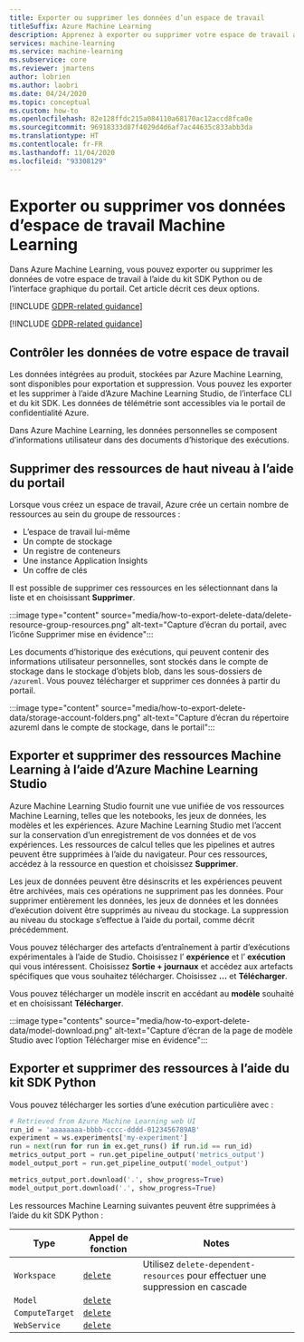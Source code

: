```yaml
---
title: Exporter ou supprimer les données d’un espace de travail
titleSuffix: Azure Machine Learning
description: Apprenez à exporter ou supprimer votre espace de travail avec Azure Machine Learning Studio, l’interface CLI, le kit SDK et les API REST authentifiées.
services: machine-learning
ms.service: machine-learning
ms.subservice: core
ms.reviewer: jmartens
author: lobrien
ms.author: laobri
ms.date: 04/24/2020
ms.topic: conceptual
ms.custom: how-to
ms.openlocfilehash: 82e128ffdc215a084110a68170ac12accd8fca0e
ms.sourcegitcommit: 96918333d87f4029d4d6af7ac44635c833abb3da
ms.translationtype: HT
ms.contentlocale: fr-FR
ms.lasthandoff: 11/04/2020
ms.locfileid: "93308129"
---
```

# <a name="export-or-delete-your-machine-learning-service-workspace-data"></a>Exporter ou supprimer vos données d’espace de travail Machine Learning



Dans Azure Machine Learning, vous pouvez exporter ou supprimer les données de votre espace de travail à l’aide du kit SDK Python ou de l’interface graphique du portail. Cet article décrit ces deux options.

[!INCLUDE [GDPR-related guidance](../../includes/gdpr-dsr-and-stp-note.md)]

[!INCLUDE [GDPR-related guidance](../../includes/gdpr-intro-sentence.md)]

## <a name="control-your-workspace-data"></a>Contrôler les données de votre espace de travail

Les données intégrées au produit, stockées par Azure Machine Learning, sont disponibles pour exportation et suppression. Vous pouvez les exporter et les supprimer à l’aide d’Azure Machine Learning Studio, de l’interface CLI et du kit SDK. Les données de télémétrie sont accessibles via le portail de confidentialité Azure. 

Dans Azure Machine Learning, les données personnelles se composent d’informations utilisateur dans des documents d’historique des exécutions. 

## <a name="delete-high-level-resources-using-the-portal"></a>Supprimer des ressources de haut niveau à l’aide du portail

Lorsque vous créez un espace de travail, Azure crée un certain nombre de ressources au sein du groupe de ressources :

- L’espace de travail lui-même
- Un compte de stockage
- Un registre de conteneurs
- Une instance Application Insights
- Un coffre de clés

Il est possible de supprimer ces ressources en les sélectionnant dans la liste et en choisissant **Supprimer**. 

:::image type="content" source="media/how-to-export-delete-data/delete-resource-group-resources.png" alt-text="Capture d’écran du portail, avec l’icône Supprimer mise en évidence":::

Les documents d’historique des exécutions, qui peuvent contenir des informations utilisateur personnelles, sont stockés dans le compte de stockage dans le stockage d’objets blob, dans les sous-dossiers de `/azureml`. Vous pouvez télécharger et supprimer ces données à partir du portail.

:::image type="content" source="media/how-to-export-delete-data/storage-account-folders.png" alt-text="Capture d’écran du répertoire azureml dans le compte de stockage, dans le portail":::

## <a name="export-and-delete-machine-learning-resources-using-azure-machine-learning-studio"></a>Exporter et supprimer des ressources Machine Learning à l’aide d’Azure Machine Learning Studio

Azure Machine Learning Studio fournit une vue unifiée de vos ressources Machine Learning, telles que les notebooks, les jeux de données, les modèles et les expériences. Azure Machine Learning Studio met l’accent sur la conservation d’un enregistrement de vos données et de vos expériences. Les ressources de calcul telles que les pipelines et autres peuvent être supprimées à l’aide du navigateur. Pour ces ressources, accédez à la ressource en question et choisissez **Supprimer**. 

Les jeux de données peuvent être désinscrits et les expériences peuvent être archivées, mais ces opérations ne suppriment pas les données. Pour supprimer entièrement les données, les jeux de données et les données d’exécution doivent être supprimés au niveau du stockage. La suppression au niveau du stockage s’effectue à l’aide du portail, comme décrit précédemment.

Vous pouvez télécharger des artefacts d’entraînement à partir d’exécutions expérimentales à l’aide de Studio. Choisissez l’ **expérience** et l’ **exécution** qui vous intéressent. Choisissez **Sortie + journaux** et accédez aux artefacts spécifiques que vous souhaitez télécharger. Choisissez **...** et **Télécharger**.

Vous pouvez télécharger un modèle inscrit en accédant au **modèle** souhaité et en choisissant **Télécharger**. 

:::image type="contents" source="media/how-to-export-delete-data/model-download.png" alt-text="Capture d’écran de la page de modèle Studio avec l’option Télécharger mise en évidence":::

## <a name="export-and-delete-resources-using-the-python-sdk"></a>Exporter et supprimer des ressources à l’aide du kit SDK Python

Vous pouvez télécharger les sorties d’une exécution particulière avec : 

```python
# Retrieved from Azure Machine Learning web UI
run_id = 'aaaaaaaa-bbbb-cccc-dddd-0123456789AB'
experiment = ws.experiments['my-experiment']
run = next(run for run in ex.get_runs() if run.id == run_id)
metrics_output_port = run.get_pipeline_output('metrics_output')
model_output_port = run.get_pipeline_output('model_output')

metrics_output_port.download('.', show_progress=True)
model_output_port.download('.', show_progress=True)
```

Les ressources Machine Learning suivantes peuvent être supprimées à l’aide du kit SDK Python : 

| Type | Appel de fonction | Notes | 
| --- | --- | --- |
| `Workspace` | [`delete`](/python/api/azureml-core/azureml.core.workspace.workspace?preserve-view=true&view=azure-ml-py#&preserve-view=truedelete-delete-dependent-resources-false--no-wait-false-) | Utilisez `delete-dependent-resources` pour effectuer une suppression en cascade |
| `Model` | [`delete`](/python/api/azureml-core/azureml.core.model%28class%29?preserve-view=true&view=azure-ml-py#&preserve-view=truedelete--) | | 
| `ComputeTarget` | [`delete`](/python/api/azureml-core/azureml.core.computetarget?preserve-view=true&view=azure-ml-py#&preserve-view=truedelete--) | |
| `WebService` | [`delete`](/python/api/azureml-core/azureml.core.webservice%28class%29?preserve-view=true&view=azure-ml-py) | |